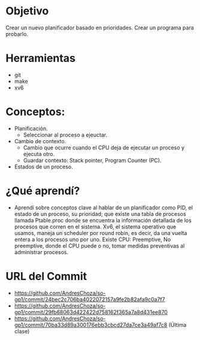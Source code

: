 # Objetivo
Crear un nuevo planificador basado en prioridades.
Crear un programa para probarlo.

# Herramientas
+ git 
+ make
+ xv6

# Conceptos:
+ Planificación.
  + Seleccionar al proceso a ejeuctar.
+ Cambio de contexto.
  + Cambio que ocurre cuando el CPU deja de ejecutar un proceso y ejecuta otro.
  + Guardar contexto: Stack pointer, Program Counter (PC).
+ Estados de un proceso.


# ¿Qué aprendí?
+ Aprendí sobre conceptos clave al hablar de un planificador como PID, el estado de un proceso, su prioridad; que existe una tabla de procesos llamada Ptable.proc donde se encuentra la información detallada de los procesos que corren en el sistema. Xv6, el sistema operativo que usamos, maneja un scheduler por round robin, es decir, da una vuelta entera a los procesos uno por uno. Existe CPU: Preemptive, No preemptive, donde el CPU puede o no, tomar medidas preventivas al administrar procesos.


# URL del Commit
+ https://github.com/AndresChoza/so-gp1/commit/24bec2c706ba4022072157a9fe2b82afa9c0a7f7
+ https://github.com/AndresChoza/so-gp1/commit/29fb68063d422422d758162f365a7a8d431ee870
+ https://github.com/AndresChoza/so-gp1/commit/70ba33d89a300176ebb3cbcd27da7ce3a49af7c8  (Última clase)
